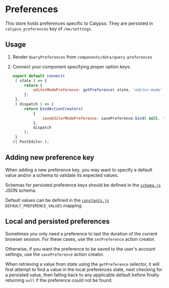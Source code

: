 # Preferences

This store holds preferences specific to Calypso.
They are persisted in `calypso_preferences` key of `/me/settings`.

## Usage

1. Render `QueryPreferences` from `components/data/query-preferences`
2. Connect your component specifying proper option keys:

   ```js
   export default connect(
   	( state ) => {
   		return {
   			editorModePreference: getPreference( state, 'editor-mode' ),
   		};
   	},
   	( dispatch ) => {
   		return bindActionCreators(
   			{
   				saveEditorModePreference: savePreference.bind( null, 'editor-mode' ),
   			},
   			dispatch
   		);
   	}
   )( PostEditor );
   ```

## Adding new preference key

When adding a new preference key, you may want to specify a default value and/or a schema to validate its expected values.

Schemas for persisted preference keys should be defined in the [`schema.js`](./schema.js) JSON schema.

Default values can be defined in the [`constants.js`](./constants.js) `DEFAULT_PREFERENCE_VALUES` mapping.

## Local and persisted preferences

Sometimes you only need a preference to last the duration of the current browser session. For these cases, use the `setPreference` action creator.

Otherwise, if you want the preference to be saved to the user's account settings, use the `savePreference` action creator.

When retrieving a value from state using the `getPreference` selector, it will first attempt to find a value in the local preferences state, next checking for a persisted value, then falling back to any applicable default before finally returning `null` if the preference could not be found.

